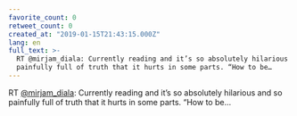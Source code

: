 ```yaml
---
favorite_count: 0
retweet_count: 0
created_at: "2019-01-15T21:43:15.000Z"
lang: en
full_text: >-
  RT @mirjam_diala: Currently reading and it’s so absolutely hilarious and so
  painfully full of truth that it hurts in some parts. “How to be…
---
```


RT [@mirjam_diala](https://twitter.com/mirjam_diala): Currently reading and it’s
so absolutely hilarious and so painfully full of truth that it hurts in some
parts. “How to be…
